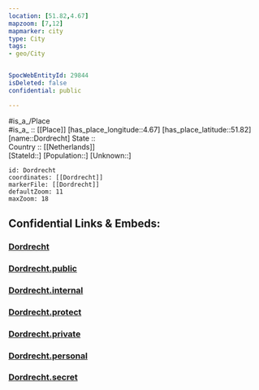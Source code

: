 ```yaml
---
location: [51.82,4.67] 
mapzoom: [7,12] 
mapmarker: city 
type: City
tags:
- geo/City


SpocWebEntityId: 29844
isDeleted: false
confidential: public

---
```

#is_a_/Place  
#is_a_ :: [[Place]] 
[has_place_longitude::4.67] 
[has_place_latitude::51.82] 
[name::Dordrecht] 
State ::  
Country :: [[Netherlands]]  
[StateId::] 
[Population::] 
[Unknown::] 


```leaflet
id: Dordrecht
coordinates: [[Dordrecht]] 
markerFile: [[Dordrecht]] 
defaultZoom: 11 
maxZoom: 18
```


## Confidential Links & Embeds: 

### [Dordrecht](/_Standards/Earth/Continent/Europe/Europe~West/Netherlands/Provinces~Netherlands/Zuid-Holland/City/Dordrecht.md) 

### [Dordrecht.public](/_public/Earth/Continent/Europe/Europe~West/Netherlands/Provinces~Netherlands/Zuid-Holland/City/Dordrecht.public.md) 

### [Dordrecht.internal](/_internal/Earth/Continent/Europe/Europe~West/Netherlands/Provinces~Netherlands/Zuid-Holland/City/Dordrecht.internal.md) 

### [Dordrecht.protect](/_protect/Earth/Continent/Europe/Europe~West/Netherlands/Provinces~Netherlands/Zuid-Holland/City/Dordrecht.protect.md) 

### [Dordrecht.private](/_private/Earth/Continent/Europe/Europe~West/Netherlands/Provinces~Netherlands/Zuid-Holland/City/Dordrecht.private.md) 

### [Dordrecht.personal](/_personal/Earth/Continent/Europe/Europe~West/Netherlands/Provinces~Netherlands/Zuid-Holland/City/Dordrecht.personal.md) 

### [Dordrecht.secret](/_secret/Earth/Continent/Europe/Europe~West/Netherlands/Provinces~Netherlands/Zuid-Holland/City/Dordrecht.secret.md)


